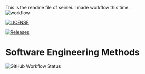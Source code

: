 This is the readme file of seinlei. I made workflow this time.  
![workflow](https://github.com/seinlei/sem/actions/workflows/main.yml/badge.svg)

[![LICENSE](https://img.shields.io/github/license/seinlei/sem.svg?style=flat-square)](https://github.com/<github-username>/sem/blob/master/LICENSE)

[![Releases](https://img.shields.io/github/release/seinlei/sem/all.svg?style=flat-square)](https://github.com/<github-username>/sem/releases)

# Software Engineering Methods
![GitHub Workflow Status](https://img.shields.io/github/actions/workflow/status/seinlei/sem/main.yml?branch=develop)
